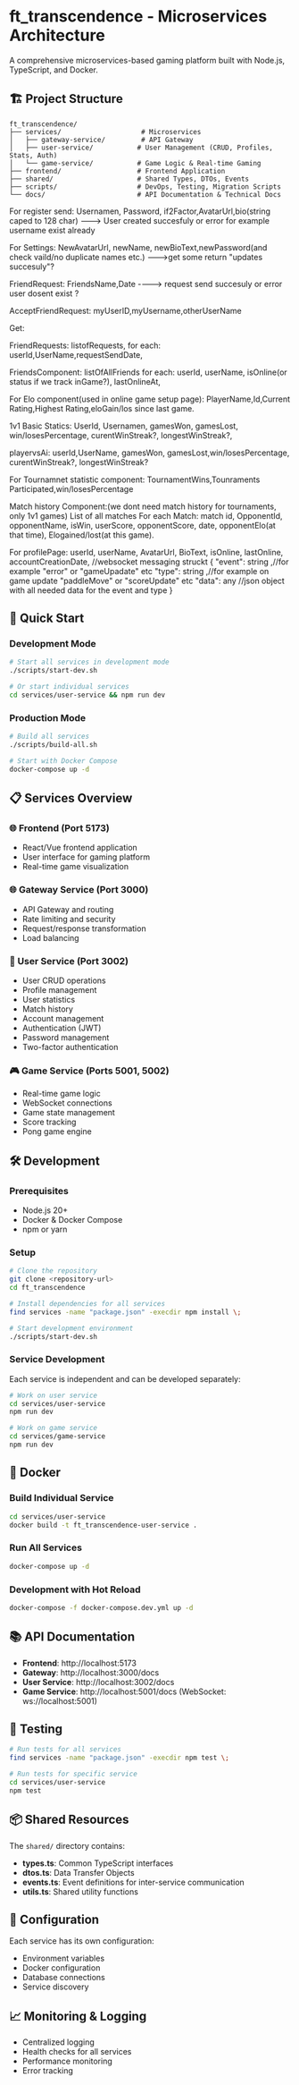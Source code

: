# ft_transcendence - Microservices Architecture

A comprehensive microservices-based gaming platform built with Node.js, TypeScript, and Docker.

## 🏗️ Project Structure

```
ft_transcendence/
├── services/                    # Microservices
│   ├── gateway-service/         # API Gateway
│   ├── user-service/           # User Management (CRUD, Profiles, Stats, Auth)
│   └── game-service/           # Game Logic & Real-time Gaming
├── frontend/                   # Frontend Application
├── shared/                     # Shared Types, DTOs, Events
├── scripts/                    # DevOps, Testing, Migration Scripts
└── docs/                       # API Documentation & Technical Docs
```

For register send:
Usernamen, Password, if2Factor,AvatarUrl,bio(string caped to 128 char)
---> User created succesfuly or error for example username exist already

For Settings:
NewAvatarUrl, newName, newBioText,newPassword(and check vaild/no duplicate names etc.)
--->get some return "updates succesuly"?

FriendRequest:
	FriendsName,Date
----> request send succesuly or error user dosent exist ? 

AcceptFriendRequest:
	myUserID,myUsername,otherUserName


Get:

FriendRequests:
listofRequests,
for each:
	userId,UserName,requestSendDate, 

FriendsComponent:
listOfAllFriends
for each:
	userId, userName, isOnline(or status if we track inGame?), lastOnlineAt,

For Elo component(used in online game setup page):
PlayerName,Id,Current Rating,Highest Rating,eloGain/los since last game.

1v1 Basic Statics:
UserId, Usernamen, gamesWon, gamesLost, win/losesPercentage, curentWinStreak?, longestWinStreak?, 

playervsAi:
userId,UserName, gamesWon, gamesLost,win/losesPercentage, curentWinStreak?, longestWinStreak?

For Tournamnet statistic component:
TournamentWins,Tounraments Participated,win/losesPercentage


Match history Component:(we dont need match history for tournaments, only 1v1 games)
List of all matches
For each Match:
	match id, OpponentId, opponentName, isWin, userScore, opponentScore, date, opponentElo(at that time), Elogained/lost(at this game).

For profilePage:
userId, userName, AvatarUrl, BioText, isOnline, lastOnline, accountCreationDate,
//websocket messaging struckt 
{
	"event": string ,//for example "error" or "gameUpadate" etc
	"type": string ,//for example on game update "paddleMove" or "scoreUpdate" etc
	"data": any //json object with all needed data for the event and type 
}

## 🚀 Quick Start

### Development Mode
```bash
# Start all services in development mode
./scripts/start-dev.sh

# Or start individual services
cd services/user-service && npm run dev
```

### Production Mode
```bash
# Build all services
./scripts/build-all.sh

# Start with Docker Compose
docker-compose up -d
```

## 📋 Services Overview

### 🌐 Frontend (Port 5173)
- React/Vue frontend application
- User interface for gaming platform
- Real-time game visualization

### 🌐 Gateway Service (Port 3000)
- API Gateway and routing
- Rate limiting and security
- Request/response transformation
- Load balancing

### 👤 User Service (Port 3002)
- User CRUD operations
- Profile management
- User statistics
- Match history
- Account management
- Authentication (JWT)
- Password management
- Two-factor authentication

### 🎮 Game Service (Ports 5001, 5002)
- Real-time game logic
- WebSocket connections
- Game state management
- Score tracking
- Pong game engine

## 🛠️ Development

### Prerequisites
- Node.js 20+
- Docker & Docker Compose
- npm or yarn

### Setup
```bash
# Clone the repository
git clone <repository-url>
cd ft_transcendence

# Install dependencies for all services
find services -name "package.json" -execdir npm install \;

# Start development environment
./scripts/start-dev.sh
```

### Service Development
Each service is independent and can be developed separately:

```bash
# Work on user service
cd services/user-service
npm run dev

# Work on game service
cd services/game-service
npm run dev
```

## 🐳 Docker

### Build Individual Service
```bash
cd services/user-service
docker build -t ft_transcendence-user-service .
```

### Run All Services
```bash
docker-compose up -d
```

### Development with Hot Reload
```bash
docker-compose -f docker-compose.dev.yml up -d
```

## 📚 API Documentation

- **Frontend**: http://localhost:5173
- **Gateway**: http://localhost:3000/docs
- **User Service**: http://localhost:3002/docs
- **Game Service**: http://localhost:5001/docs (WebSocket: ws://localhost:5001)

## 🧪 Testing

```bash
# Run tests for all services
find services -name "package.json" -execdir npm test \;

# Run tests for specific service
cd services/user-service
npm test
```

## 📦 Shared Resources

The `shared/` directory contains:
- **types.ts**: Common TypeScript interfaces
- **dtos.ts**: Data Transfer Objects
- **events.ts**: Event definitions for inter-service communication
- **utils.ts**: Shared utility functions

## 🔧 Configuration

Each service has its own configuration:
- Environment variables
- Docker configuration
- Database connections
- Service discovery

## 📈 Monitoring & Logging

- Centralized logging
- Health checks for all services
- Performance monitoring
- Error tracking

